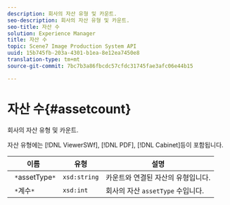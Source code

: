 ```yaml
---
description: 회사의 자산 유형 및 카운트.
seo-description: 회사의 자산 유형 및 카운트.
seo-title: 자산 수
solution: Experience Manager
title: 자산 수
topic: Scene7 Image Production System API
uuid: 15b745fb-203a-4301-b1ea-8e12ea7450e8
translation-type: tm+mt
source-git-commit: 7bc7b3a86fbcdc57cfdc31745fae3afc06e44b15

---
```



# 자산 수{#assetcount}

회사의 자산 유형 및 카운트.

자산 유형에는 [!DNL ViewerSWf], [!DNL PDF], [!DNL Cabinet]등이 포함됩니다.

| 이름 | 유형 | 설명 |
|---|---|---|
| ` *`assetType`*` | `xsd:string` | 카운트와 연결된 자산의 유형입니다. |
| ` *`계수`*` | `xsd:int` | 회사의 자산 `assetType` 수입니다. |

